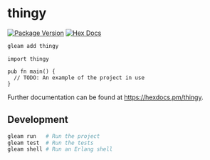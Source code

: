 # thingy

[![Package Version](https://img.shields.io/hexpm/v/thingy)](https://hex.pm/packages/thingy)
[![Hex Docs](https://img.shields.io/badge/hex-docs-ffaff3)](https://hexdocs.pm/thingy/)

```sh
gleam add thingy
```
```gleam
import thingy

pub fn main() {
  // TODO: An example of the project in use
}
```

Further documentation can be found at <https://hexdocs.pm/thingy>.

## Development

```sh
gleam run   # Run the project
gleam test  # Run the tests
gleam shell # Run an Erlang shell
```

